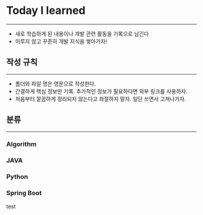 # Today I learned

---

- 새로 학습하게 된 내용이나 개발 관련 활동을 기록으로 남긴다
- 미루지 않고 꾸준히 개발 지식을 쌓아가자!

## 작성 규칙

---

- 폴더와 파일 명은 영문으로 작성한다.
- 간결하게 핵심 정보만 기록. 추가적인 정보가 필요하다면 외부 링크를 사용하자.
- 처음부터 깔끔하게 정리되지 않는다고 좌절하지 말자. 일단 쓰면서 고쳐나가자.

## 분류

---

### Algorithm

### JAVA

### Python

### Spring Boot





test
